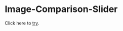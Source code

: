 # Image-Comparison-Slider

Click here to [try](https://radhe127.github.io/Image-Comparison-Slider/).
